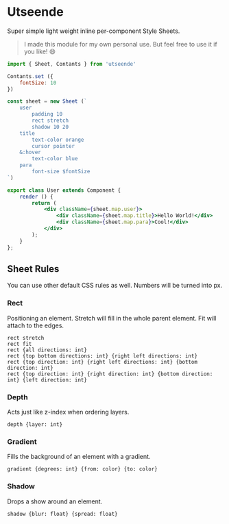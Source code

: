 # Utseende

Super simple light weight inline per-component Style Sheets.

> I made this module for my own personal use. But feel free to use it if you like! 😄

```jsx
import { Sheet, Contants } from 'utseende'

Contants.set ({
    fontSize: 10
})

const sheet = new Sheet (`
    user
        padding 10
        rect stretch
        shadow 10 20
    title
        text-color orange
        cursor pointer
    &:hover
        text-color blue
    para
        font-size $fontSize
`)

export class User extends Component {
    render () {
        return (
            <div className={sheet.map.user}>
                <div className={sheet.map.title}>Hello World!</div>
                <div className={sheet.map.para}>Cool!</div>
            </div>
        );
    }
};

```

## Sheet Rules
You can use other default CSS rules as well. Numbers will be turned into px.

### Rect
Positioning an element. Stretch will fill in the whole parent element. Fit will attach to the edges.
```
rect stretch
rect fit
rect {all directions: int}
rect {top bottom directions: int} {right left directions: int}
rect {top direction: int} {right left directions: int} {bottom direction: int}
rect {top direction: int} {right direction: int} {bottom direction: int} {left direction: int}
```

### Depth
Acts just like z-index when ordering layers.
```
depth {layer: int}
```

### Gradient
Fills the background of an element with a gradient.
```
gradient {degrees: int} {from: color} {to: color}
```

### Shadow
Drops a show around an element.
```
shadow {blur: float} {spread: float}
```
